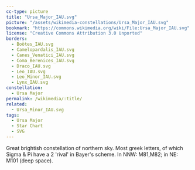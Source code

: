 ```yaml
---
cc-type: picture
title: "Ursa_Major_IAU.svg"
picture: "/assets/wikimedia-constellations/Ursa_Major_IAU.svg"
bookmark: "https://commons.wikimedia.org/wiki/File:Ursa_Major_IAU.svg"
license: "Creative Commons Attribution 3.0 Unported"
borders:
  - Boötes_IAU.svg
  - Camelopardalis_IAU.svg
  - Canes_Venatici_IAU.svg
  - Coma_Berenices_IAU.svg
  - Draco_IAU.svg
  - Leo_IAU.svg
  - Leo_Minor_IAU.svg
  - Lynx_IAU.svg
constellation:
  - Ursa Major
permalink: /wikimedia/:title/
related:
  - Ursa_Minor_IAU.svg
tags:
  - Ursa Major
  - Star Chart
  - SVG
---
```

Great brightish constellation of northern sky. Most greek letters, of which Sigma & Pi have a 2 'rival' in Bayer's scheme. In NNW: M81,M82; in NE: M101 (deep space).
